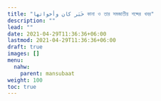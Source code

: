 ```yaml
---
title: "خَبَر كان وأخواتها কানা ও তার সমজাতীয় শব্দের খবর"
description: ""
lead: ""
date: 2021-04-29T11:36:36+06:00
lastmod: 2021-04-29T11:36:36+06:00
draft: true
images: []
menu: 
  nahw:
    parent: mansubaat
weight: 100
toc: true
---
```



